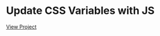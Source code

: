 # Update CSS Variables with JS



[View Project](https://eddiedeans.github.io/UpdateCSSVarsWithJS/)
